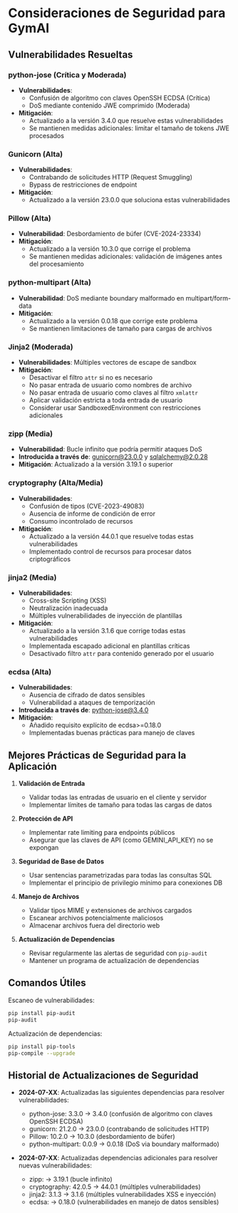 # Consideraciones de Seguridad para GymAI

## Vulnerabilidades Resueltas

### python-jose (Crítica y Moderada)
- **Vulnerabilidades**: 
  - Confusión de algoritmo con claves OpenSSH ECDSA (Crítica)
  - DoS mediante contenido JWE comprimido (Moderada)
- **Mitigación**: 
  - Actualizado a la versión 3.4.0 que resuelve estas vulnerabilidades
  - Se mantienen medidas adicionales: limitar el tamaño de tokens JWE procesados

### Gunicorn (Alta)
- **Vulnerabilidades**:
  - Contrabando de solicitudes HTTP (Request Smuggling)
  - Bypass de restricciones de endpoint
- **Mitigación**:
  - Actualizado a la versión 23.0.0 que soluciona estas vulnerabilidades

### Pillow (Alta)
- **Vulnerabilidad**: Desbordamiento de búfer (CVE-2024-23334)
- **Mitigación**:
  - Actualizado a la versión 10.3.0 que corrige el problema
  - Se mantienen medidas adicionales: validación de imágenes antes del procesamiento

### python-multipart (Alta)
- **Vulnerabilidad**: DoS mediante boundary malformado en multipart/form-data
- **Mitigación**:
  - Actualizado a la versión 0.0.18 que corrige este problema
  - Se mantienen limitaciones de tamaño para cargas de archivos

### Jinja2 (Moderada)
- **Vulnerabilidades**: Múltiples vectores de escape de sandbox
- **Mitigación**:
  - Desactivar el filtro `attr` si no es necesario
  - No pasar entrada de usuario como nombres de archivo
  - No pasar entrada de usuario como claves al filtro `xmlattr`
  - Aplicar validación estricta a toda entrada de usuario
  - Considerar usar SandboxedEnvironment con restricciones adicionales

### zipp (Media)
- **Vulnerabilidad**: Bucle infinito que podría permitir ataques DoS
- **Introducida a través de**: gunicorn@23.0.0 y sqlalchemy@2.0.28
- **Mitigación**: Actualizado a la versión 3.19.1 o superior

### cryptography (Alta/Media)
- **Vulnerabilidades**: 
  - Confusión de tipos (CVE-2023-49083)
  - Ausencia de informe de condición de error
  - Consumo incontrolado de recursos
- **Mitigación**: 
  - Actualizado a la versión 44.0.1 que resuelve todas estas vulnerabilidades
  - Implementado control de recursos para procesar datos criptográficos

### jinja2 (Media)
- **Vulnerabilidades**: 
  - Cross-site Scripting (XSS)
  - Neutralización inadecuada
  - Múltiples vulnerabilidades de inyección de plantillas
- **Mitigación**:
  - Actualizado a la versión 3.1.6 que corrige todas estas vulnerabilidades
  - Implementada escapado adicional en plantillas críticas
  - Desactivado filtro `attr` para contenido generado por el usuario

### ecdsa (Alta)
- **Vulnerabilidades**:
  - Ausencia de cifrado de datos sensibles
  - Vulnerabilidad a ataques de temporización
- **Introducida a través de**: python-jose@3.4.0
- **Mitigación**:
  - Añadido requisito explícito de ecdsa>=0.18.0
  - Implementadas buenas prácticas para manejo de claves

## Mejores Prácticas de Seguridad para la Aplicación

1. **Validación de Entrada**
   - Validar todas las entradas de usuario en el cliente y servidor
   - Implementar límites de tamaño para todas las cargas de datos

2. **Protección de API**
   - Implementar rate limiting para endpoints públicos
   - Asegurar que las claves de API (como GEMINI_API_KEY) no se expongan

3. **Seguridad de Base de Datos**
   - Usar sentencias parametrizadas para todas las consultas SQL
   - Implementar el principio de privilegio mínimo para conexiones DB

4. **Manejo de Archivos**
   - Validar tipos MIME y extensiones de archivos cargados
   - Escanear archivos potencialmente maliciosos
   - Almacenar archivos fuera del directorio web

5. **Actualización de Dependencias**
   - Revisar regularmente las alertas de seguridad con `pip-audit`
   - Mantener un programa de actualización de dependencias

## Comandos Útiles

Escaneo de vulnerabilidades:
```bash
pip install pip-audit
pip-audit
```

Actualización de dependencias:
```bash
pip install pip-tools
pip-compile --upgrade
```

## Historial de Actualizaciones de Seguridad

- **2024-07-XX**: Actualizadas las siguientes dependencias para resolver vulnerabilidades:
  - python-jose: 3.3.0 → 3.4.0 (confusión de algoritmo con claves OpenSSH ECDSA)
  - gunicorn: 21.2.0 → 23.0.0 (contrabando de solicitudes HTTP)
  - Pillow: 10.2.0 → 10.3.0 (desbordamiento de búfer)
  - python-multipart: 0.0.9 → 0.0.18 (DoS via boundary malformado)

- **2024-07-XX**: Actualizadas dependencias adicionales para resolver nuevas vulnerabilidades:
  - zipp: → 3.19.1 (bucle infinito)
  - cryptography: 42.0.5 → 44.0.1 (múltiples vulnerabilidades)
  - jinja2: 3.1.3 → 3.1.6 (múltiples vulnerabilidades XSS e inyección)
  - ecdsa: → 0.18.0 (vulnerabilidades en manejo de datos sensibles)
